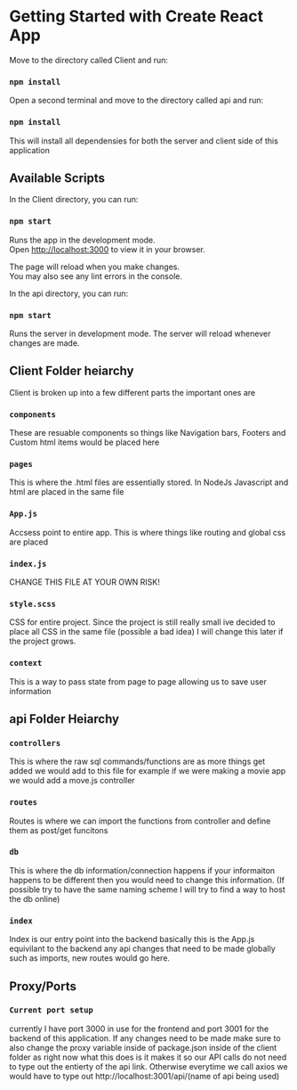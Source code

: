 <!-- # TODO: 
part 3 of phase 1 needs to be done.
I was on this video https://www.youtube.com/watch?v=0aPLk2e2Z3g ive watched up till 1:36:47 -->

# Getting Started with Create React App
Move to the directory called Client and run:
### `npm install`
Open a second terminal and move to the directory called api and run:

### `npm install`
This will install all dependensies for both the server and client side of this application

## Available Scripts

In the Client directory, you can run:

### `npm start`
Runs the app in the development mode.\
Open [http://localhost:3000](http://localhost:3000) to view it in your browser.

The page will reload when you make changes.\
You may also see any lint errors in the console.

In the api directory, you can run:
### `npm start`
Runs the server in development mode.
The server will reload whenever changes are made.

## Client Folder heiarchy 
Client is broken up into a few different parts the important ones are

### `components`
These are resuable components so things like Navigation bars, Footers and Custom html items would be placed here

### `pages`
This is where the .html files are essentially stored. In NodeJs Javascript and html are placed in the same file

### `App.js`
Accsess point to entire app. This is where things like routing and global css are placed

### `index.js`
CHANGE THIS FILE AT YOUR OWN RISK!

### `style.scss`
CSS for entire project. Since the project is still really small ive decided to place all CSS in the same file (possible a bad idea) I will change this later if the project grows.

### `context`
This is a way to pass state from page to page allowing us to save user information 

## api Folder Heiarchy 

### `controllers` 
This is where the raw sql commands/functions are as more things get added we would add to this file for example if we were making a movie app we would add a move.js controller

### `routes`
Routes is where we can import the functions from controller and define them as post/get funcitons

### `db`
This is where the db information/connection happens if your informaiton happens to be different then you would need to change this information. (If possible try to have the same naming scheme I will try to find a way to host the db online)

### `index`
Index is our entry point into the backend basically this is the App.js equivilant to the backend any api changes that need to be made globally such as imports, new routes would go here.

## Proxy/Ports
### `Current port setup`
currently I have port 3000 in use for the frontend and port 3001 for the backend of this application. If any changes need to be made make sure to also change the proxy variable inside of package.json inside of the client folder as right now what this does is it makes it so our API calls do not need to type out the entierty of the api link. Otherwise everytime we call axios we would have to type out http://localhost:3001/api/(name of api being used)